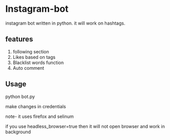 # Instagram-bot
instagram bot written in python. 
it will work on hashtags.

## features

1) following section
2) Likes based on tags
3) Blacklist words function
4) Auto comment 

 ## Usage 
 
 python  bot.py
 
 make changes in credentials
 
 note- it uses firefox and selinum 
 
 if you use headless_browser=true then it will not open browser and work in background

 
